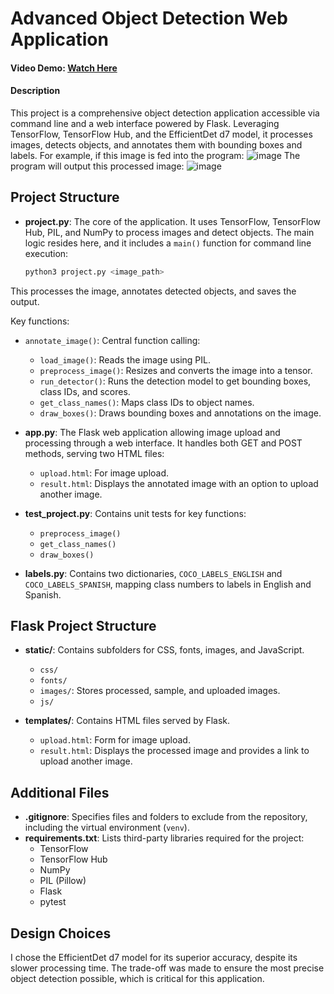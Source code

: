 # Advanced Object Detection Web Application

#### Video Demo: [Watch Here](https://youtu.be/UBxP_5zdRHY?si=f2HUHMFWTy9eEmZZ)

#### Description

This project is a comprehensive object detection application accessible via command line and a web interface powered by Flask. Leveraging TensorFlow, TensorFlow Hub, and the EfficientDet d7 model, it processes images, detects objects, and annotates them with bounding boxes and labels.
For example, if this image is fed into the program:
![image](https://github.com/josedanieljarap/AdvancedObjectDetectionApp/assets/50277190/8f7e1fa5-ce60-42fc-8718-61fe25842e11)
The program will output this processed image:
![image](https://github.com/josedanieljarap/AdvancedObjectDetectionApp/assets/50277190/4307e586-5c95-425f-85a3-01a63eec7dd2)


## Project Structure

- **project.py**: The core of the application. It uses TensorFlow, TensorFlow Hub, PIL, and NumPy to process images and detect objects. The main logic resides here, and it includes a `main()` function for command line execution:
  ```bash
  python3 project.py <image_path>

This processes the image, annotates detected objects, and saves the output.

Key functions:

- `annotate_image()`: Central function calling:
  - `load_image()`: Reads the image using PIL.
  - `preprocess_image()`: Resizes and converts the image into a tensor.
  - `run_detector()`: Runs the detection model to get bounding boxes, class IDs, and scores.
  - `get_class_names()`: Maps class IDs to object names.
  - `draw_boxes()`: Draws bounding boxes and annotations on the image.

- **app.py**: The Flask web application allowing image upload and processing through a web interface. It handles both GET and POST methods, serving two HTML files:
  - `upload.html`: For image upload.
  - `result.html`: Displays the annotated image with an option to upload another image.

- **test_project.py**: Contains unit tests for key functions:
  - `preprocess_image()`
  - `get_class_names()`
  - `draw_boxes()`

- **labels.py**: Contains two dictionaries, `COCO_LABELS_ENGLISH` and `COCO_LABELS_SPANISH`, mapping class numbers to labels in English and Spanish.

## Flask Project Structure

- **static/**: Contains subfolders for CSS, fonts, images, and JavaScript.
  - `css/`
  - `fonts/`
  - `images/`: Stores processed, sample, and uploaded images.
  - `js/`

- **templates/**: Contains HTML files served by Flask.
  - `upload.html`: Form for image upload.
  - `result.html`: Displays the processed image and provides a link to upload another image.

## Additional Files

- **.gitignore**: Specifies files and folders to exclude from the repository, including the virtual environment (`venv`).
- **requirements.txt**: Lists third-party libraries required for the project:
  - TensorFlow
  - TensorFlow Hub
  - NumPy
  - PIL (Pillow)
  - Flask
  - pytest

## Design Choices

I chose the EfficientDet d7 model for its superior accuracy, despite its slower processing time. The trade-off was made to ensure the most precise object detection possible, which is critical for this application.
